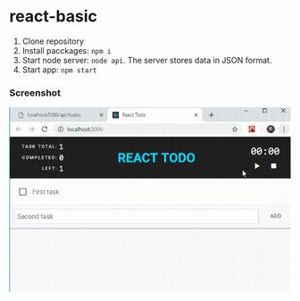 # react-basic

1. Clone repository
2. Install pacckages: <code>npm i</code>
3. Start node server: <code>node api</code>. The server stores data in JSON format.
4. Start app: <code>npm start</code>

### Screenshot
![alt text](public/image/reactpreview.gif)